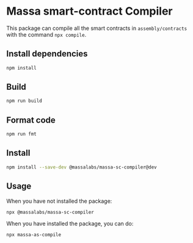 # Massa smart-contract Compiler

This package can compile all the smart contracts in `assembly/contracts` with the command `npx compile`.

## Install dependencies

```sh
npm install
```

## Build

```sh
npm run build
```

## Format code

```sh
npm run fmt
```

## Install

```sh
npm install --save-dev @massalabs/massa-sc-compiler@dev
```

## Usage

When you have not installed the package:

```sh
npx @massalabs/massa-sc-compiler
```

When you have installed the package, you can do:

```sh
npx massa-as-compile
```
